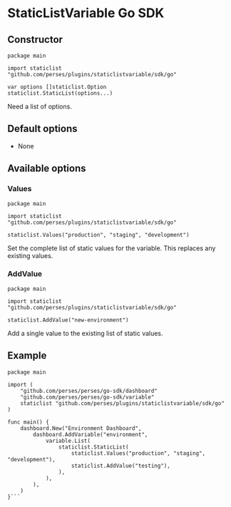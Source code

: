 # StaticListVariable Go SDK

## Constructor

```golang
package main

import staticlist "github.com/perses/plugins/staticlistvariable/sdk/go"

var options []staticlist.Option
staticlist.StaticList(options...)
```

Need a list of options.

## Default options

- None

## Available options

### Values

```golang
package main

import staticlist "github.com/perses/plugins/staticlistvariable/sdk/go"

staticlist.Values("production", "staging", "development")
```

Set the complete list of static values for the variable. This replaces any existing values.

### AddValue

```golang
package main

import staticlist "github.com/perses/plugins/staticlistvariable/sdk/go"

staticlist.AddValue("new-environment")
```

Add a single value to the existing list of static values.

## Example

```golang
package main

import (
	"github.com/perses/perses/go-sdk/dashboard"
	"github.com/perses/perses/go-sdk/variable"
	staticlist "github.com/perses/plugins/staticlistvariable/sdk/go"
)

func main() {
	dashboard.New("Environment Dashboard",
		dashboard.AddVariable("environment",
			variable.List(
				staticlist.StaticList(
					staticlist.Values("production", "staging", "development"),
					staticlist.AddValue("testing"),
				),
			),
		),
	)
}```
```
